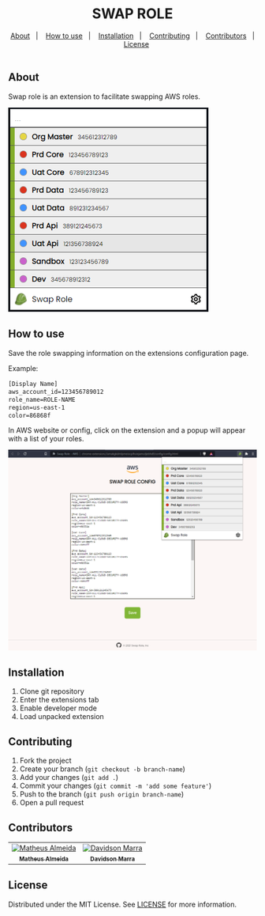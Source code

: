 <h1 align="center">SWAP ROLE</h1>

<div align="center">
    <a href="#about">About</a>&nbsp;&nbsp;&nbsp;|&nbsp;&nbsp;&nbsp;
    <a href="#how-to-use">How to use</a>&nbsp;&nbsp;&nbsp;|&nbsp;&nbsp;&nbsp;
    <a href="#installation">Installation</a>&nbsp;&nbsp;&nbsp;|&nbsp;&nbsp;&nbsp;
    <a href="#contributing">Contributing</a>&nbsp;&nbsp;&nbsp;|&nbsp;&nbsp;&nbsp;
    <a href="#contributors">Contributors</a>&nbsp;&nbsp;&nbsp;|&nbsp;&nbsp;&nbsp;
    <a href="#license">License</a>
</div>

<br>

## About
Swap role is an extension to facilitate swapping AWS roles.

<img src="./assets/popup.png" alt="swap role popup">
 
## How to use
Save the role swapping information on the extensions configuration page.

Example:
```
[Display Name]
aws_account_id=123456789012
role_name=ROLE-NAME
region=us-east-1
color=86868f
```

In AWS website or config, click on the extension and a popup will appear with a list of your roles.

<img src="./assets/config-popup.png" alt="swap role config and popup">

## Installation

1. Clone git repository
2. Enter the extensions tab
3. Enable developer mode
4. Load unpacked extension

## Contributing
1. Fork the project
2. Create your branch (`git checkout -b branch-name`)
3. Add your changes (`git add .`)
4. Commit your changes (`git commit -m 'add some feature'`)
5. Push to the branch (`git push origin branch-name`)
6. Open a pull request

## Contributors
<table>
  <tr>
    <td align="center">
      <a href="#">
        <img src="https://avatars.githubusercontent.com/u/66216198?v=4" width="100px;" alt="Matheus Almeida"/><br>
        <sub>
          <b>Matheus Almeida</b>
        </sub>
      </a>
    </td>
    <td align="center">
      <a href="#">
        <img src="https://avatars.githubusercontent.com/u/80720221?v=4" width="100px;" alt="Davidson Marra"/><br>
        <sub>
          <b>Davidson Marra</b>
        </sub>
      </a>
    </td>
  </tr>
</table>

## License
Distributed under the MIT License. See [LICENSE](LICENSE) for more information.
